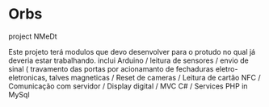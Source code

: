 # Orbs
project NMeDt

Este projeto terá modulos que devo desenvolver para o protudo no qual já deveria estar trabalhando.
inclui
Arduino
 / leitura de sensores
 / envio de sinal ( travamento das portas por acionamanto de fechaduras eletro-eletronicas, talves magneticas
 / Reset de cameras 
 / Leitura de cartão NFC 
 / Comunicação com servidor
 / Display digital
 / MVC C#
 / Services PHP in MySql
 
 
